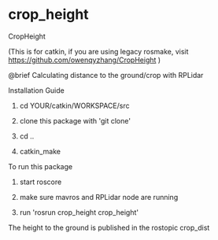 # crop_height
CropHeight

(This is for catkin, if you are using legacy rosmake, visit https://github.com/owenqyzhang/CropHeight )

@brief Calculating distance to the ground/crop with RPLidar

Installation Guide

1. cd YOUR/catkin/WORKSPACE/src

2. clone this package with 'git clone'

3. cd ..

4. catkin_make

To run this package

1. start roscore

2. make sure mavros and RPLidar node are running

3. run 'rosrun crop_height crop_height'

The height to the ground is published in the rostopic crop_dist